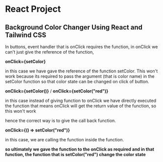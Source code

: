 # React Project

## Background Color Changer Using React and Tailwind CSS

In buttons, event handler that is onClick requires the function, in onClick we can't just  give the reference of the function,

**onClick={setColor}**

in this case we have gave the reference of the function setColor. This won't work because its required to pass the argument (that is color name) in the setColor function so that color state can be changed on click of button.

**onClick={setColor()}** / **onClick={setColor("red")}**

in this case instead of giving function to onClick we have directly executed the function that means onClick will get the return value of the function, so this won't work

hence the correct way is to give the call back function.

**onClick={() => setColor("red")}**

in this case, we are calling the function inside the function.

**so ultimately we gave the function to the onClick as required and in that function, the function that is setColor("red") change the color state**